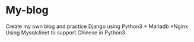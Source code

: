 # My-blog
Create my own blog and practice Django using Python3 + Mariadb +Nginx
Using Mysqlclinet to support Chinese in Python3

